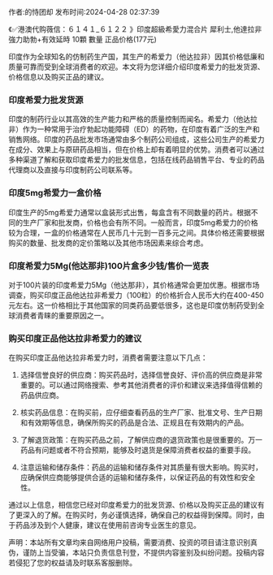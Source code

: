 <p>作者:的恃团却 发布时间:2024-04-28 02:37:39</p>
<p>《✅港澳代购薇信：６１４１_６１２２ 》印度超級希愛力混合片 犀利士,他達拉非 強力助勃+有效延時 10顆 數量 正品价格(177元) </p>
									<p></p><p>印度作为全球知名的仿制药生产国，其生产的希爱力（他达拉非）因其价格低廉和质量可靠而受到全球消费者的欢迎。本文将为您详细介绍印度希爱力的批发货源、价格信息以及购买正品的建议。</p><h3 style>印度希爱力批发货源</h3><p>印度的制药行业以其高效的生产能力和严格的质量控制而闻名。希爱力（他达拉非）作为一种常用于治疗勃起功能障碍（ED）的药物，在印度有着广泛的生产和销售网络。印度的药品批发市场通常由多个制药公司组成，这些公司生产的希爱力在成分、效果上与原研药品相当，但在价格上却有着明显的优势。消费者可以通过多种渠道了解和获取印度希爱力的批发信息，包括在线药品销售平台、专业的药品代理商以及直接与印度制药公司联系等。</p><p></p><h3 style>印度5mg希爱力一盒价格</h3><p>印度生产的5mg希爱力通常以盒装形式出售，每盒含有不同数量的药片。根据不同的生产厂家和批发商，价格也会有所不同。一般而言，印度5mg希爱力的价格较为合理，一盒的价格通常在人民币几十元到一百多元之间。具体价格还需要根据购买的数量、批发商的定价策略以及其他市场因素来综合考虑。</p><h3 style>印度希爱力5Mg(他达那非)100片盒多少钱/售价一览表</h3><p>对于100片装的印度希爱力5Mg（他达那非），其价格通常会更加优惠。根据市场调查，购买印度正品他达拉非希爱力（100粒）的价格折合人民币大约在400-450元左右。这一价格相比于其他国家的同类药品要低很多，这也是印度仿制药受到全球消费者青睐的重要原因之一。</p><p></p><h3 style>购买印度正品他达拉非希爱力的建议</h3><p>在购买印度正品他达拉非希爱力时，消费者需要注意以下几点：</p><ol style class><li><p>选择信誉良好的供应商：购买药品时，选择信誉良好、评价高的供应商是非常重要的。可以通过网络搜索、参考其他消费者的评价和建议来选择值得信赖的药品供应商。</p></li><li><p>核实药品信息：在购买前，应仔细查看药品的生产厂家、批准文号、生产日期和有效期等信息，确保所购买的药品是合法、正规且在有效期内的产品。</p></li><li><p>了解退货政策：在购买药品之前，了解供应商的退货政策也是很重要的。万一药品有问题或者不符合预期，能够及时退货是保障消费者权益的重要手段。</p></li><li><p>注意运输和储存条件：药品的运输和储存条件对其质量有很大影响。购买时，应确保供应商能够提供合适的运输和储存条件，以保证药品的有效性和安全性。</p></li></ol><p>通过以上信息，相信您已经对印度希爱力的批发货源、价格以及购买正品的建议有了更深入的了解。在购买时，务必谨慎选择，确保自己的权益得到保障。同时，由于药品涉及到个人健康，建议在使用前咨询专业医生的意见。</p><p></p><p></p>				声明：本站所有文章均来自网络用户投稿，需要消费、投资的项目请注意识别真伪，谨防上当受骗，本站只负责信息刊登，不提供内容鉴别及纠纷问题。投稿内容若侵犯了您的权益请及时联系客服删除。				
